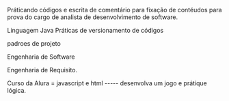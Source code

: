 Práticando códigos e escrita  de comentário para fixação de contéudos para prova do cargo de analista de desenvolvimento de software.

Linguagem Java
 Práticas de versionamento de códigos

 padroes de projeto

 Engenharia de Software

 Engenharia de Requisito.

Curso da Alura =  javascript e html ----- desenvolva um jogo e prátique lógica.
